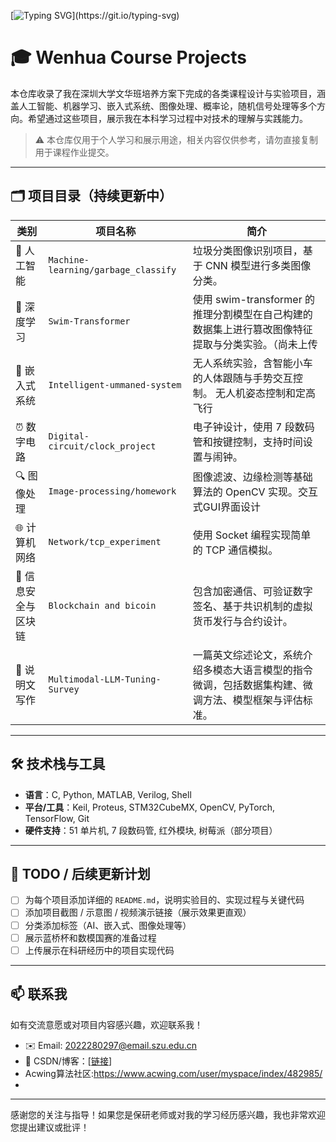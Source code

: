 [![Typing SVG](https://readme-typing-svg.herokuapp.com?font=Fira+Code&weight=3000&duration=2000&pause=750&width=700&lines=Hello!;I+am+interested+in+AI%2C+Deep+Learning%2C+and+Intelligent+Systems.;Welcome+to+my+undergraduate+course+projects!)](https://git.io/typing-svg)

# 🎓 Wenhua Course Projects

本仓库收录了我在深圳大学文华班培养方案下完成的各类课程设计与实验项目，涵盖人工智能、机器学习、嵌入式系统、图像处理、概率论，随机信号处理等多个方向。希望通过这些项目，展示我在本科学习过程中对技术的理解与实践能力。

> ⚠️ 本仓库仅用于个人学习和展示用途，相关内容仅供参考，请勿直接复制用于课程作业提交。

---

## 🗂 项目目录（持续更新中）

| 类别 | 项目名称 | 简介 |
|------|----------|------|
| 🤖 人工智能 | `Machine-learning/garbage_classify` | 垃圾分类图像识别项目，基于 CNN 模型进行多类图像分类。 |
| 🧠 深度学习 | `Swim-Transformer` | 使用 swim-transformer 的推理分割模型在自己构建的数据集上进行篡改图像特征提取与分类实验。（尚未上传 |
| 📡 嵌入式系统 | `Intelligent-ummaned-system` | 无人系统实验，含智能小车的人体跟随与手势交互控制。 无人机姿态控制和定高飞行|
| ⏰ 数字电路 | `Digital-circuit/clock_project` | 电子钟设计，使用 7 段数码管和按键控制，支持时间设置与闹钟。 |
| 🔍 图像处理 | `Image-processing/homework` | 图像滤波、边缘检测等基础算法的 OpenCV 实现。交互式GUI界面设计 |
| 🌐 计算机网络 | `Network/tcp_experiment` | 使用 Socket 编程实现简单的 TCP 通信模拟。 |
| 🔐 信息安全与区块链 | `Blockchain and bicoin` | 包含加密通信、可验证数字签名、基于共识机制的虚拟货币发行与合约设计。 |
| 📄 说明文写作 | `Multimodal-LLM-Tuning-Survey` | 一篇英文综述论文，系统介绍多模态大语言模型的指令微调，包括数据集构建、微调方法、模型框架与评估标准。 |




---

## 🛠 技术栈与工具

- **语言**：C, Python, MATLAB, Verilog, Shell
- **平台/工具**：Keil, Proteus, STM32CubeMX, OpenCV, PyTorch, TensorFlow, Git
- **硬件支持**：51 单片机, 7 段数码管, 红外模块, 树莓派（部分项目）

---

## 📌 TODO / 后续更新计划

- [ ] 为每个项目添加详细的 `README.md`，说明实验目的、实现过程与关键代码
- [ ] 添加项目截图 / 示意图 / 视频演示链接（展示效果更直观）
- [ ] 分类添加标签（AI、嵌入式、图像处理等）
- [ ] 展示蓝桥杯和数模国赛的准备过程
- [ ] 上传展示在科研经历中的项目实现代码

---

## 📫 联系我

如有交流意愿或对项目内容感兴趣，欢迎联系我！

- ✉️ Email: 2022280297@email.szu.edu.cn
- 📃 CSDN/博客：[[链接](https://blog.csdn.net/diert)]
- Acwing算法社区:https://www.acwing.com/user/myspace/index/482985/
- 

---

感谢您的关注与指导！如果您是保研老师或对我的学习经历感兴趣，我也非常欢迎您提出建议或批评！



